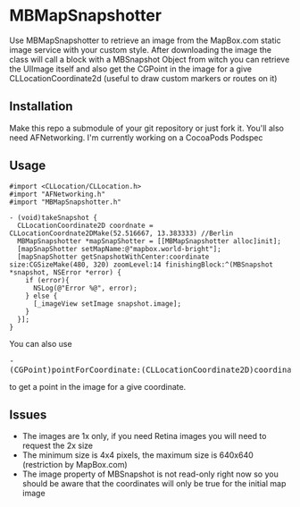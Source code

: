 MBMapSnapshotter
================

Use MBMapSnapshotter to retrieve an image from the MapBox.com static image service with your custom style. After downloading the image the class will call a block with a MBSnapshot Object from witch you can retrieve the UIImage itself and also get the CGPoint in the image for a give CLLocationCoordinate2d (useful to draw custom markers or routes on it)

Installation
------------

Make this repo a submodule of your git repository or just fork it. You'll also need AFNetworking. I'm currently working on a CocoaPods Podspec

Usage
-----

```obj-c
#import <CLLocation/CLLocation.h>
#import "AFNetworking.h"
#import "MBMapSnapshotter.h"

- (void)takeSnapshot {
  CLLocationCoordinate2D coordnate = CLLocationCoordnate2DMake(52.516667, 13.383333) //Berlin
  MBMapSnapshotter *mapSnapShotter = [[MBMapSnapshotter alloc]init];
  [mapSnapShotter setMapName:@"mapbox.world-bright"];
  [mapSnapShotter getSnapshotWithCenter:coordinate size:CGSizeMake(480, 320) zoomLevel:14 finishingBlock:^(MBSnapshot *snapshot, NSError *error) {
    if (error){
      NSLog(@"Error %@", error);
    } else {
      [_imageView setImage snapshot.image];
    }
  }];
}
```
You can also use <pre>- (CGPoint)pointForCoordinate:(CLLocationCoordinate2D)coordinate</pre> to get a point in the image for a give coordinate.

Issues
------

* The images are 1x only, if you need Retina images you will need to request the 2x size
* The minimum size is 4x4 pixels, the maximum size is 640x640 (restriction by MapBox.com)
* The image property of MBSnapshot is not read-only right now so you should be aware that the coordinates will only be true for the initial map image
